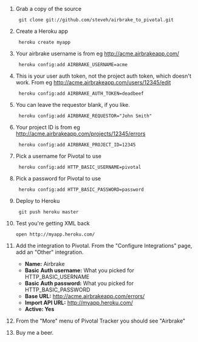 1. Grab a copy of the source

        git clone git://github.com/steveh/airbrake_to_pivotal.git

2. Create a Heroku app

        heroku create myapp

3. Your airbrake username is from eg http://acme.airbrakeapp.com/

        heroku config:add AIRBRAKE_USERNAME=acme

4. This is your user auth token, not the project auth token, which doesn't work. From eg http://acme.airbrakeapp.com/users/12345/edit

        heroku config:add AIRBRAKE_AUTH_TOKEN=deadbeef

5. You can leave the requestor blank, if you like.

        heroku config:add AIRBRAKE_REQUESTOR="John Smith"

6. Your project ID is from eg http://acme.airbrakeapp.com/projects/12345/errors

        heroku config:add AIRBRAKE_PROJECT_ID=12345

7. Pick a username for Pivotal to use

        heroku config:add HTTP_BASIC_USERNAME=pivotal

8. Pick a password for Pivotal to use

        heroku config:add HTTP_BASIC_PASSWORD=password

9. Deploy to Heroku

        git push heroku master

10. Test you're getting XML back

        open http://myapp.heroku.com/

11. Add the integration to Pivotal. From the "Configure Integrations" page, add an "Other" integration.

    * **Name:** Airbrake
    * **Basic Auth username:** What you picked for HTTP_BASIC_USERNAME
    * **Basic Auth password:** What you picked for HTTP_BASIC_PASSWORD
    * **Base URL:** http://acme.airbrakeapp.com/errors/
    * **Import API URL:** http://myapp.heroku.com/
    * **Active: Yes**

12. From the "More" menu of Pivotal Tracker you should see "Airbrake"

13. Buy me a beer.
